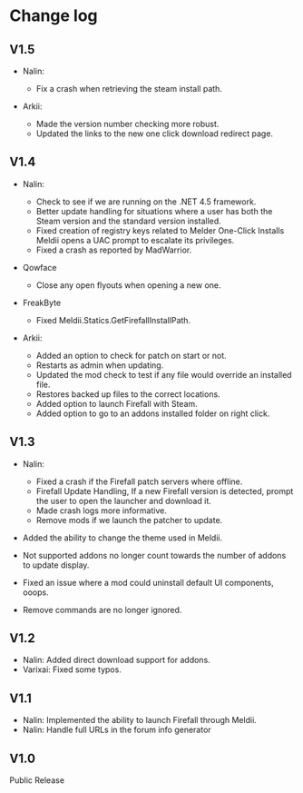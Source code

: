 # Change log

V1.5
--

- Nalin:
	- Fix a crash when retrieving the steam install path.

- Arkii:
	- Made the version number checking more robust.
	- Updated the links to the new one click download redirect page.

V1.4
--
- Nalin:
	- Check to see if we are running on the .NET 4.5 framework.
	- Better update handling for situations where a user has both the Steam version and the standard version installed.
	- Fixed creation of registry keys related to Melder One-Click Installs Meldii opens a UAC prompt to escalate its privileges.
	- Fixed a crash as reported by MadWarrior.

- Qowface 
	- Close any open flyouts when opening a new one.

- FreakByte
	- Fixed Meldii.Statics.GetFirefallInstallPath.

- Arkii:
	- Added an option to check for patch on start or not.
	- Restarts as admin when updating.
	- Updated the mod check to test if any file would override an installed file.
	- Restores backed up files to the correct locations.
	- Added option to launch Firefall with Steam.
	- Added option to go to an addons installed folder on right click.


V1.3
--
- Nalin:
	- Fixed a crash if the Firefall patch servers where offline.
	- Firefall Update Handling, If a new Firefall version is detected, prompt the user to open the launcher and download it.
	- Made crash logs more informative.
	- Remove mods if we launch the patcher to update.
	
- Added the ability to change the theme used in Meldii.
- Not supported addons no longer count towards the number of addons to update display.
- Fixed an issue where a mod could uninstall default UI components, ooops.
- Remove commands are no longer ignored.

V1.2
--
- Nalin: Added direct download support for addons.
- Varixai: Fixed some typos.

V1.1
--
- Nalin: Implemented the ability to launch Firefall through Meldii.
- Nalin: Handle full URLs in the forum info generator


V1.0
--
Public Release